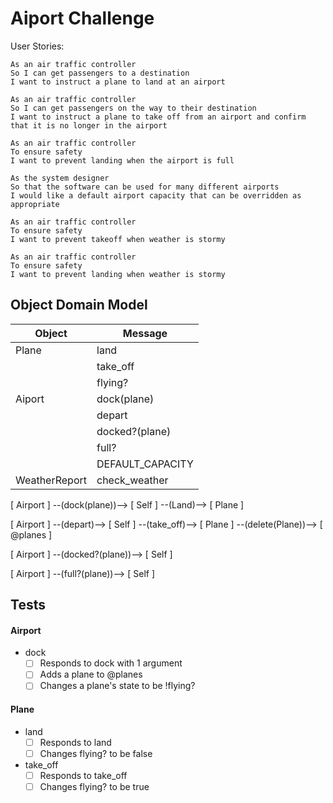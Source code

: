 # Aiport Challenge

User Stories:
```
As an air traffic controller 
So I can get passengers to a destination 
I want to instruct a plane to land at an airport

As an air traffic controller 
So I can get passengers on the way to their destination 
I want to instruct a plane to take off from an airport and confirm that it is no longer in the airport

As an air traffic controller 
To ensure safety 
I want to prevent landing when the airport is full 

As the system designer
So that the software can be used for many different airports
I would like a default airport capacity that can be overridden as appropriate

As an air traffic controller 
To ensure safety 
I want to prevent takeoff when weather is stormy 

As an air traffic controller 
To ensure safety 
I want to prevent landing when weather is stormy 
```

## Object Domain Model

| Object | Message |
| ---   | --- |
| Plane | land |
| | take_off  |
| | flying? |
| Aiport | dock(plane) |
| | depart
| |docked?(plane)    |
| | full? |
| | DEFAULT_CAPACITY |
| WeatherReport | check_weather |

[ Airport ] --(dock(plane))--> [ Self ] --(Land)--> [ Plane ]

[ Airport ] --(depart)--> [ Self ] --(take_off)--> [ Plane ]
                                   --(delete(Plane))--> [ @planes ]

[ Airport ] --(docked?(plane))--> [ Self ] 

[ Airport ] --(full?(plane))--> [ Self ]

## Tests

#### Airport
- dock
  - [ ] Responds to dock with 1 argument
  - [ ] Adds a plane to @planes
  - [ ] Changes a plane's state to be !flying?

#### Plane

- land
  - [ ] Responds to land
  - [ ] Changes flying? to be false
- take_off
  - [ ] Responds to take_off
  - [ ] Changes flying? to be true